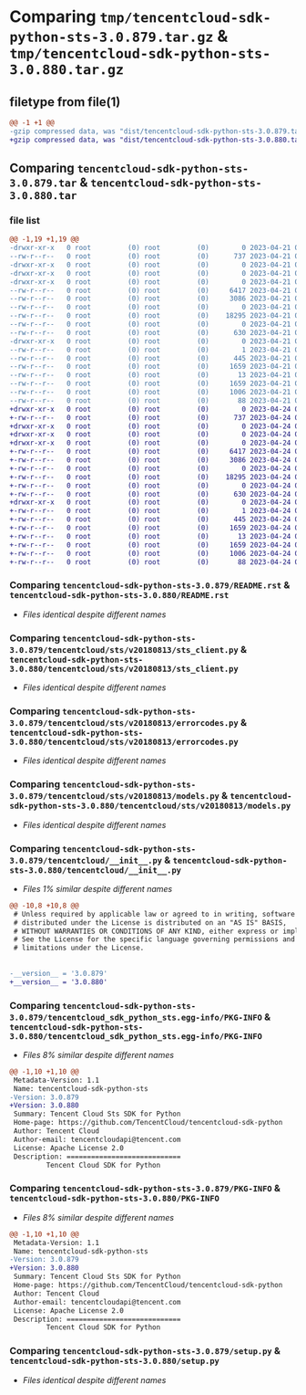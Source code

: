 # Comparing `tmp/tencentcloud-sdk-python-sts-3.0.879.tar.gz` & `tmp/tencentcloud-sdk-python-sts-3.0.880.tar.gz`

## filetype from file(1)

```diff
@@ -1 +1 @@
-gzip compressed data, was "dist/tencentcloud-sdk-python-sts-3.0.879.tar", last modified: Fri Apr 21 01:00:20 2023, max compression
+gzip compressed data, was "dist/tencentcloud-sdk-python-sts-3.0.880.tar", last modified: Mon Apr 24 03:28:36 2023, max compression
```

## Comparing `tencentcloud-sdk-python-sts-3.0.879.tar` & `tencentcloud-sdk-python-sts-3.0.880.tar`

### file list

```diff
@@ -1,19 +1,19 @@
-drwxr-xr-x   0 root         (0) root         (0)        0 2023-04-21 01:00:20.000000 tencentcloud-sdk-python-sts-3.0.879/
--rw-r--r--   0 root         (0) root         (0)      737 2023-04-21 01:00:20.000000 tencentcloud-sdk-python-sts-3.0.879/README.rst
-drwxr-xr-x   0 root         (0) root         (0)        0 2023-04-21 01:00:20.000000 tencentcloud-sdk-python-sts-3.0.879/tencentcloud/
-drwxr-xr-x   0 root         (0) root         (0)        0 2023-04-21 01:00:20.000000 tencentcloud-sdk-python-sts-3.0.879/tencentcloud/sts/
-drwxr-xr-x   0 root         (0) root         (0)        0 2023-04-21 01:00:20.000000 tencentcloud-sdk-python-sts-3.0.879/tencentcloud/sts/v20180813/
--rw-r--r--   0 root         (0) root         (0)     6417 2023-04-21 01:00:20.000000 tencentcloud-sdk-python-sts-3.0.879/tencentcloud/sts/v20180813/sts_client.py
--rw-r--r--   0 root         (0) root         (0)     3086 2023-04-21 01:00:20.000000 tencentcloud-sdk-python-sts-3.0.879/tencentcloud/sts/v20180813/errorcodes.py
--rw-r--r--   0 root         (0) root         (0)        0 2023-04-21 01:00:20.000000 tencentcloud-sdk-python-sts-3.0.879/tencentcloud/sts/v20180813/__init__.py
--rw-r--r--   0 root         (0) root         (0)    18295 2023-04-21 01:00:20.000000 tencentcloud-sdk-python-sts-3.0.879/tencentcloud/sts/v20180813/models.py
--rw-r--r--   0 root         (0) root         (0)        0 2023-04-21 01:00:20.000000 tencentcloud-sdk-python-sts-3.0.879/tencentcloud/sts/__init__.py
--rw-r--r--   0 root         (0) root         (0)      630 2023-04-21 01:00:20.000000 tencentcloud-sdk-python-sts-3.0.879/tencentcloud/__init__.py
-drwxr-xr-x   0 root         (0) root         (0)        0 2023-04-21 01:00:20.000000 tencentcloud-sdk-python-sts-3.0.879/tencentcloud_sdk_python_sts.egg-info/
--rw-r--r--   0 root         (0) root         (0)        1 2023-04-21 01:00:20.000000 tencentcloud-sdk-python-sts-3.0.879/tencentcloud_sdk_python_sts.egg-info/dependency_links.txt
--rw-r--r--   0 root         (0) root         (0)      445 2023-04-21 01:00:20.000000 tencentcloud-sdk-python-sts-3.0.879/tencentcloud_sdk_python_sts.egg-info/SOURCES.txt
--rw-r--r--   0 root         (0) root         (0)     1659 2023-04-21 01:00:20.000000 tencentcloud-sdk-python-sts-3.0.879/tencentcloud_sdk_python_sts.egg-info/PKG-INFO
--rw-r--r--   0 root         (0) root         (0)       13 2023-04-21 01:00:20.000000 tencentcloud-sdk-python-sts-3.0.879/tencentcloud_sdk_python_sts.egg-info/top_level.txt
--rw-r--r--   0 root         (0) root         (0)     1659 2023-04-21 01:00:20.000000 tencentcloud-sdk-python-sts-3.0.879/PKG-INFO
--rw-r--r--   0 root         (0) root         (0)     1006 2023-04-21 01:00:20.000000 tencentcloud-sdk-python-sts-3.0.879/setup.py
--rw-r--r--   0 root         (0) root         (0)       88 2023-04-21 01:00:20.000000 tencentcloud-sdk-python-sts-3.0.879/setup.cfg
+drwxr-xr-x   0 root         (0) root         (0)        0 2023-04-24 03:28:36.000000 tencentcloud-sdk-python-sts-3.0.880/
+-rw-r--r--   0 root         (0) root         (0)      737 2023-04-24 03:28:36.000000 tencentcloud-sdk-python-sts-3.0.880/README.rst
+drwxr-xr-x   0 root         (0) root         (0)        0 2023-04-24 03:28:36.000000 tencentcloud-sdk-python-sts-3.0.880/tencentcloud/
+drwxr-xr-x   0 root         (0) root         (0)        0 2023-04-24 03:28:36.000000 tencentcloud-sdk-python-sts-3.0.880/tencentcloud/sts/
+drwxr-xr-x   0 root         (0) root         (0)        0 2023-04-24 03:28:36.000000 tencentcloud-sdk-python-sts-3.0.880/tencentcloud/sts/v20180813/
+-rw-r--r--   0 root         (0) root         (0)     6417 2023-04-24 03:28:36.000000 tencentcloud-sdk-python-sts-3.0.880/tencentcloud/sts/v20180813/sts_client.py
+-rw-r--r--   0 root         (0) root         (0)     3086 2023-04-24 03:28:36.000000 tencentcloud-sdk-python-sts-3.0.880/tencentcloud/sts/v20180813/errorcodes.py
+-rw-r--r--   0 root         (0) root         (0)        0 2023-04-24 03:28:36.000000 tencentcloud-sdk-python-sts-3.0.880/tencentcloud/sts/v20180813/__init__.py
+-rw-r--r--   0 root         (0) root         (0)    18295 2023-04-24 03:28:36.000000 tencentcloud-sdk-python-sts-3.0.880/tencentcloud/sts/v20180813/models.py
+-rw-r--r--   0 root         (0) root         (0)        0 2023-04-24 03:28:36.000000 tencentcloud-sdk-python-sts-3.0.880/tencentcloud/sts/__init__.py
+-rw-r--r--   0 root         (0) root         (0)      630 2023-04-24 03:28:36.000000 tencentcloud-sdk-python-sts-3.0.880/tencentcloud/__init__.py
+drwxr-xr-x   0 root         (0) root         (0)        0 2023-04-24 03:28:36.000000 tencentcloud-sdk-python-sts-3.0.880/tencentcloud_sdk_python_sts.egg-info/
+-rw-r--r--   0 root         (0) root         (0)        1 2023-04-24 03:28:36.000000 tencentcloud-sdk-python-sts-3.0.880/tencentcloud_sdk_python_sts.egg-info/dependency_links.txt
+-rw-r--r--   0 root         (0) root         (0)      445 2023-04-24 03:28:36.000000 tencentcloud-sdk-python-sts-3.0.880/tencentcloud_sdk_python_sts.egg-info/SOURCES.txt
+-rw-r--r--   0 root         (0) root         (0)     1659 2023-04-24 03:28:36.000000 tencentcloud-sdk-python-sts-3.0.880/tencentcloud_sdk_python_sts.egg-info/PKG-INFO
+-rw-r--r--   0 root         (0) root         (0)       13 2023-04-24 03:28:36.000000 tencentcloud-sdk-python-sts-3.0.880/tencentcloud_sdk_python_sts.egg-info/top_level.txt
+-rw-r--r--   0 root         (0) root         (0)     1659 2023-04-24 03:28:36.000000 tencentcloud-sdk-python-sts-3.0.880/PKG-INFO
+-rw-r--r--   0 root         (0) root         (0)     1006 2023-04-24 03:28:36.000000 tencentcloud-sdk-python-sts-3.0.880/setup.py
+-rw-r--r--   0 root         (0) root         (0)       88 2023-04-24 03:28:36.000000 tencentcloud-sdk-python-sts-3.0.880/setup.cfg
```

### Comparing `tencentcloud-sdk-python-sts-3.0.879/README.rst` & `tencentcloud-sdk-python-sts-3.0.880/README.rst`

 * *Files identical despite different names*

### Comparing `tencentcloud-sdk-python-sts-3.0.879/tencentcloud/sts/v20180813/sts_client.py` & `tencentcloud-sdk-python-sts-3.0.880/tencentcloud/sts/v20180813/sts_client.py`

 * *Files identical despite different names*

### Comparing `tencentcloud-sdk-python-sts-3.0.879/tencentcloud/sts/v20180813/errorcodes.py` & `tencentcloud-sdk-python-sts-3.0.880/tencentcloud/sts/v20180813/errorcodes.py`

 * *Files identical despite different names*

### Comparing `tencentcloud-sdk-python-sts-3.0.879/tencentcloud/sts/v20180813/models.py` & `tencentcloud-sdk-python-sts-3.0.880/tencentcloud/sts/v20180813/models.py`

 * *Files identical despite different names*

### Comparing `tencentcloud-sdk-python-sts-3.0.879/tencentcloud/__init__.py` & `tencentcloud-sdk-python-sts-3.0.880/tencentcloud/__init__.py`

 * *Files 1% similar despite different names*

```diff
@@ -10,8 +10,8 @@
 # Unless required by applicable law or agreed to in writing, software
 # distributed under the License is distributed on an "AS IS" BASIS,
 # WITHOUT WARRANTIES OR CONDITIONS OF ANY KIND, either express or implied.
 # See the License for the specific language governing permissions and
 # limitations under the License.
 
 
-__version__ = '3.0.879'
+__version__ = '3.0.880'
```

### Comparing `tencentcloud-sdk-python-sts-3.0.879/tencentcloud_sdk_python_sts.egg-info/PKG-INFO` & `tencentcloud-sdk-python-sts-3.0.880/tencentcloud_sdk_python_sts.egg-info/PKG-INFO`

 * *Files 8% similar despite different names*

```diff
@@ -1,10 +1,10 @@
 Metadata-Version: 1.1
 Name: tencentcloud-sdk-python-sts
-Version: 3.0.879
+Version: 3.0.880
 Summary: Tencent Cloud Sts SDK for Python
 Home-page: https://github.com/TencentCloud/tencentcloud-sdk-python
 Author: Tencent Cloud
 Author-email: tencentcloudapi@tencent.com
 License: Apache License 2.0
 Description: ============================
         Tencent Cloud SDK for Python
```

### Comparing `tencentcloud-sdk-python-sts-3.0.879/PKG-INFO` & `tencentcloud-sdk-python-sts-3.0.880/PKG-INFO`

 * *Files 8% similar despite different names*

```diff
@@ -1,10 +1,10 @@
 Metadata-Version: 1.1
 Name: tencentcloud-sdk-python-sts
-Version: 3.0.879
+Version: 3.0.880
 Summary: Tencent Cloud Sts SDK for Python
 Home-page: https://github.com/TencentCloud/tencentcloud-sdk-python
 Author: Tencent Cloud
 Author-email: tencentcloudapi@tencent.com
 License: Apache License 2.0
 Description: ============================
         Tencent Cloud SDK for Python
```

### Comparing `tencentcloud-sdk-python-sts-3.0.879/setup.py` & `tencentcloud-sdk-python-sts-3.0.880/setup.py`

 * *Files identical despite different names*

